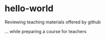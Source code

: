 # hello-world
Reviewing teaching materials offered by github

... while preparing a course for teachers
